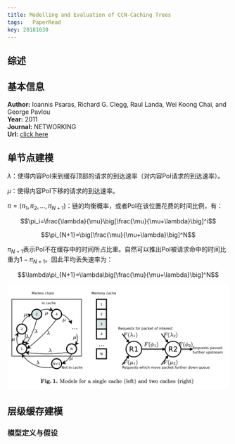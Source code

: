 ```yaml
---
title: Modelling and Evaluation of CCN-Caching Trees
tags:	PaperRead
key: 20181030
---
```



## 综述

<!--more-->

## 基本信息
**Author:** Ioannis Psaras, Richard G. Clegg, Raul Landa, Wei Koong Chai, and George Pavlou<br>
**Year:** 2011<br>
**Journal:** NETWORKING<br>
**Url:** [click here](https://link.springer.com/chapter/10.1007/978-3-642-20757-0_7)

## 单节点建模
$\lambda$：使得内容PoI来到缓存顶部的请求的到达速率（对内容PoI请求的到达速率）。

$\mu$：使得内容PoI下移的请求的到达速率。

$\pi=(\pi_1,\pi_2,\dots,\pi_{N+1})$：链的均衡概率，或者PoI在该位置花费的时间比例，有：

$$\pi_i=\frac{\lambda}{\mu}\big[\frac{\mu}{\mu+\lambda}\big]^i$$

$$\pi_{N+1}=\big[\frac{\mu}{\mu+\lambda}\big]^N$$

$\pi_{N+1}$表示PoI不在缓存中的时间所占比重。自然可以推出PoI被请求命中的时间比重为$1-\pi_{N+1}$。因此平均丢失速率为：

$$\lambda\pi_{N+1}=\lambda\big[\frac{\mu}{\mu+\lambda}\big]^N$$

![](https://github.com/kanyuanzhi/kanyuanzhi.github.io/raw/master/assets/myimages/20181030/1.png)

## 层级缓存建模

### 模型定义与假设



































